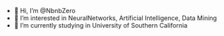 - 👋 Hi, I’m @NbnbZero
- 👀 I’m interested in NeuralNetworks, Artificial Intelligence, Data Mining
- 🌱 I’m currently studying in University of Southern California

<!---
NbnbZero/NbnbZero is a ✨ special ✨ repository because its `README.md` (this file) appears on your GitHub profile.
You can click the Preview link to take a look at your changes.
--->
